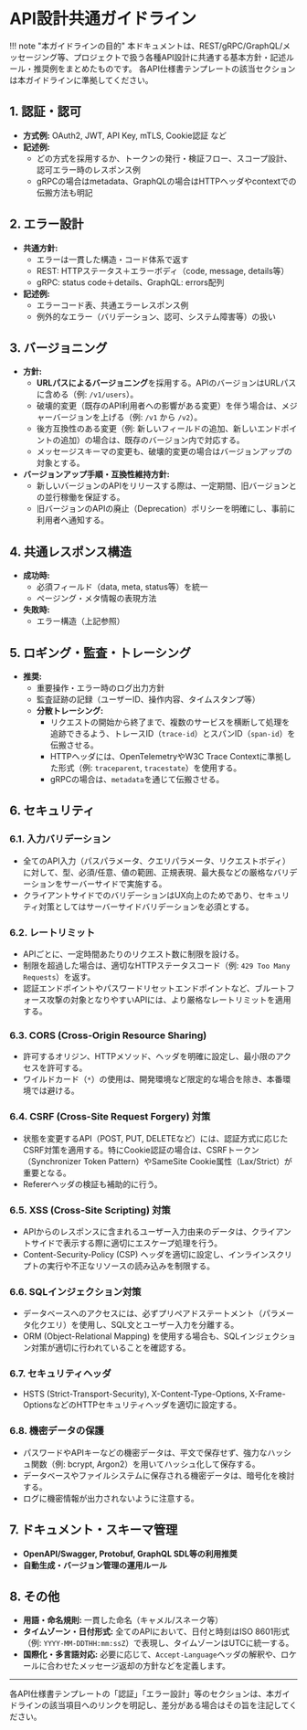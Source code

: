 # API設計共通ガイドライン

!!! note "本ガイドラインの目的"
本ドキュメントは、REST/gRPC/GraphQL/メッセージング等、プロジェクトで扱う各種API設計に共通する基本方針・記述ルール・推奨例をまとめたものです。
各API仕様書テンプレートの該当セクションは本ガイドラインに準拠してください。

## 1. 認証・認可

- **方式例:** OAuth2, JWT, API Key, mTLS, Cookie認証 など
- **記述例:**
  - どの方式を採用するか、トークンの発行・検証フロー、スコープ設計、認可エラー時のレスポンス例
  - gRPCの場合はmetadata、GraphQLの場合はHTTPヘッダやcontextでの伝搬方法も明記

## 2. エラー設計

- **共通方針:**
  - エラーは一貫した構造・コード体系で返す
  - REST: HTTPステータス＋エラーボディ（code, message, details等）
  - gRPC: status code＋details、GraphQL: errors配列
- **記述例:**
  - エラーコード表、共通エラーレスポンス例
  - 例外的なエラー（バリデーション、認可、システム障害等）の扱い

## 3. バージョニング

- **方針:**
  - **URLパスによるバージョニング**を採用する。APIのバージョンはURLパスに含める（例: `/v1/users`）。
  - 破壊的変更（既存のAPI利用者への影響がある変更）を伴う場合は、メジャーバージョンを上げる（例: `/v1` から `/v2`）。
  - 後方互換性のある変更（例: 新しいフィールドの追加、新しいエンドポイントの追加）の場合は、既存のバージョン内で対応する。
  - メッセージスキーマの変更も、破壊的変更の場合はバージョンアップの対象とする。
- **バージョンアップ手順・互換性維持方針:**
  - 新しいバージョンのAPIをリリースする際は、一定期間、旧バージョンとの並行稼働を保証する。
  - 旧バージョンのAPIの廃止（Deprecation）ポリシーを明確にし、事前に利用者へ通知する。

## 4. 共通レスポンス構造

- **成功時:**
  - 必須フィールド（data, meta, status等）を統一
  - ページング・メタ情報の表現方法
- **失敗時:**
  - エラー構造（上記参照）

## 5. ロギング・監査・トレーシング

- **推奨:**
  - 重要操作・エラー時のログ出力方針
  - 監査証跡の記録（ユーザーID、操作内容、タイムスタンプ等）
  - **分散トレーシング:**
    - リクエストの開始から終了まで、複数のサービスを横断して処理を追跡できるよう、トレースID（`trace-id`）とスパンID（`span-id`）を伝搬させる。
    - HTTPヘッダには、OpenTelemetryやW3C Trace Contextに準拠した形式（例: `traceparent`, `tracestate`）を使用する。
    - gRPCの場合は、`metadata`を通じて伝搬させる。

## 6. セキュリティ

### 6.1. 入力バリデーション

- 全てのAPI入力（パスパラメータ、クエリパラメータ、リクエストボディ）に対して、型、必須/任意、値の範囲、正規表現、最大長などの厳格なバリデーションをサーバーサイドで実施する。
- クライアントサイドでのバリデーションはUX向上のためであり、セキュリティ対策としてはサーバーサイドバリデーションを必須とする。

### 6.2. レートリミット

- APIごとに、一定時間あたりのリクエスト数に制限を設ける。
- 制限を超過した場合は、適切なHTTPステータスコード（例: `429 Too Many Requests`）を返す。
- 認証エンドポイントやパスワードリセットエンドポイントなど、ブルートフォース攻撃の対象となりやすいAPIには、より厳格なレートリミットを適用する。

### 6.3. CORS (Cross-Origin Resource Sharing)

- 許可するオリジン、HTTPメソッド、ヘッダを明確に設定し、最小限のアクセスを許可する。
- ワイルドカード（`*`）の使用は、開発環境など限定的な場合を除き、本番環境では避ける。

### 6.4. CSRF (Cross-Site Request Forgery) 対策

- 状態を変更するAPI（POST, PUT, DELETEなど）には、認証方式に応じたCSRF対策を適用する。特にCookie認証の場合は、CSRFトークン（Synchronizer Token Pattern）やSameSite Cookie属性（Lax/Strict）が重要となる。
- Refererヘッダの検証も補助的に行う。

### 6.5. XSS (Cross-Site Scripting) 対策

- APIからのレスポンスに含まれるユーザー入力由来のデータは、クライアントサイドで表示する際に適切にエスケープ処理を行う。
- Content-Security-Policy (CSP) ヘッダを適切に設定し、インラインスクリプトの実行や不正なリソースの読み込みを制限する。

### 6.6. SQLインジェクション対策

- データベースへのアクセスには、必ずプリペアドステートメント（パラメータ化クエリ）を使用し、SQL文とユーザー入力を分離する。
- ORM (Object-Relational Mapping) を使用する場合も、SQLインジェクション対策が適切に行われていることを確認する。

### 6.7. セキュリティヘッダ

- HSTS (Strict-Transport-Security), X-Content-Type-Options, X-Frame-OptionsなどのHTTPセキュリティヘッダを適切に設定する。

### 6.8. 機密データの保護

- パスワードやAPIキーなどの機密データは、平文で保存せず、強力なハッシュ関数（例: bcrypt, Argon2）を用いてハッシュ化して保存する。
- データベースやファイルシステムに保存される機密データは、暗号化を検討する。
- ログに機密情報が出力されないように注意する。

## 7. ドキュメント・スキーマ管理

- **OpenAPI/Swagger, Protobuf, GraphQL SDL等の利用推奨**
- **自動生成・バージョン管理の運用ルール**

## 8. その他

- **用語・命名規則:** 一貫した命名（キャメル/スネーク等）
- **タイムゾーン・日付形式:** 全てのAPIにおいて、日付と時刻はISO 8601形式（例: `YYYY-MM-DDTHH:mm:ssZ`）で表現し、タイムゾーンはUTCに統一する。
- **国際化・多言語対応:** 必要に応じて、`Accept-Language`ヘッダの解釈や、ロケールに合わせたメッセージ返却の方針などを定義します。

---

各API仕様書テンプレートの「認証」「エラー設計」等のセクションは、本ガイドラインの該当項目へのリンクを明記し、差分がある場合はその旨を注記してください。
